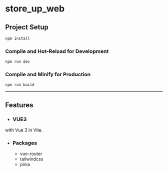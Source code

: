 # store_up_web

## Project Setup

```sh
npm install
```

### Compile and Hot-Reload for Development

```sh
npm run dev
```

### Compile and Minify for Production

```sh
npm run build
```

---

## Features

- ### VUE3

with Vue 3 in Vite.

- ### Packages
    - vue-router
    - tailwindcss
    - pinia



